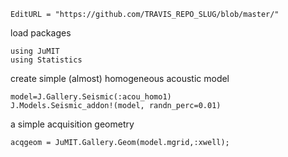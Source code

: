 ```@meta
EditURL = "https://github.com/TRAVIS_REPO_SLUG/blob/master/"
```

load packages

```@example page1
using JuMIT
using Statistics
```

create simple (almost) homogeneous acoustic model

```@example page1
model=J.Gallery.Seismic(:acou_homo1)
J.Models.Seismic_addon!(model, randn_perc=0.01)
```

a simple acquisition geometry

```@example page1
acqgeom = JuMIT.Gallery.Geom(model.mgrid,:xwell);
```

